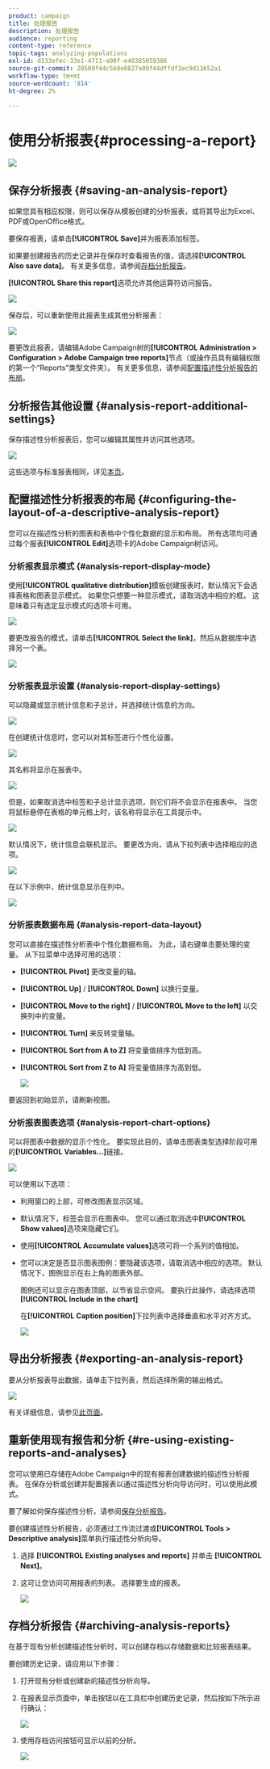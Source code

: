 ```yaml
---
product: campaign
title: 处理报告
description: 处理报告
audience: reporting
content-type: reference
topic-tags: analyzing-populations
exl-id: d133efec-33e1-4711-a90f-e40385059386
source-git-commit: 20509f44c5b8e0827a09f44dffdf2ec9d11652a1
workflow-type: tm+mt
source-wordcount: '814'
ht-degree: 2%

---
```


# 使用分析报表{#processing-a-report}

![](../../assets/common.svg)

## 保存分析报表 {#saving-an-analysis-report}

如果您具有相应权限，则可以保存从模板创建的分析报表，或将其导出为Excel、PDF或OpenOffice格式。

要保存报表，请单击&#x200B;**[!UICONTROL Save]**&#x200B;并为报表添加标签。

如果要创建报告的历史记录并在保存时查看报告的值，请选择&#x200B;**[!UICONTROL Also save data]**。 有关更多信息，请参阅[存档分析报告](#archiving-analysis-reports)。

**[!UICONTROL Share this report]**&#x200B;选项允许其他运算符访问报告。

![](assets/s_ncs_user_report_wizard_010.png)

保存后，可以重新使用此报表生成其他分析报表：

![](assets/s_ncs_user_report_wizard_08a.png)

要更改此报表，请编辑Adobe Campaign树的&#x200B;**[!UICONTROL Administration > Configuration > Adobe Campaign tree reports]**&#x200B;节点（或操作员具有编辑权限的第一个“Reports”类型文件夹）。 有关更多信息，请参阅[配置描述性分析报告的布局](#configuring-the-layout-of-a-descriptive-analysis-report)。

## 分析报告其他设置 {#analysis-report-additional-settings}

保存描述性分析报表后，您可以编辑其属性并访问其他选项。

![](assets/s_ncs_user_report_wizard_08b.png)

这些选项与标准报表相同，详见[本页](../../reporting/using/properties-of-the-report.md)。

## 配置描述性分析报表的布局 {#configuring-the-layout-of-a-descriptive-analysis-report}

您可以在描述性分析的图表和表格中个性化数据的显示和布局。 所有选项均可通过每个报表&#x200B;**[!UICONTROL Edit]**&#x200B;选项卡的Adobe Campaign树访问。

### 分析报表显示模式 {#analysis-report-display-mode}

使用&#x200B;**[!UICONTROL qualitative distribution]**&#x200B;模板创建报表时，默认情况下会选择表格和图表显示模式。 如果您只想要一种显示模式，请取消选中相应的框。 这意味着只有选定显示模式的选项卡可用。

![](assets/s_ncs_advuser_report_display_01.png)

要更改报告的模式，请单击&#x200B;**[!UICONTROL Select the link]**，然后从数据库中选择另一个表。

![](assets/s_ncs_advuser_report_display_02.png)

### 分析报表显示设置 {#analysis-report-display-settings}

可以隐藏或显示统计信息和子总计，并选择统计信息的方向。

![](assets/s_ncs_advuser_report_display_05.png)

在创建统计信息时，您可以对其标签进行个性化设置。

![](assets/s_ncs_advuser_report_display_06.png)

其名称将显示在报表中。

![](assets/s_ncs_advuser_report_display_07.png)

但是，如果取消选中标签和子总计显示选项，则它们将不会显示在报表中。 当您将鼠标悬停在表格的单元格上时，该名称将显示在工具提示中。

![](assets/s_ncs_advuser_report_display_08.png)

默认情况下，统计信息会联机显示。 要更改方向，请从下拉列表中选择相应的选项。

![](assets/s_ncs_advuser_report_wizard_035a.png)

在以下示例中，统计信息显示在列中。

![](assets/s_ncs_advuser_report_wizard_035.png)

### 分析报表数据布局 {#analysis-report-data-layout}

您可以直接在描述性分析表中个性化数据布局。 为此，请右键单击要处理的变量。 从下拉菜单中选择可用的选项：

* **[!UICONTROL Pivot]** 更改变量的轴。
* **[!UICONTROL Up]** / **[!UICONTROL Down]** 以换行变量。
* **[!UICONTROL Move to the right]** / **[!UICONTROL Move to the left]** 以交换列中的变量。
* **[!UICONTROL Turn]** 来反转变量轴。
* **[!UICONTROL Sort from A to Z]** 将变量值排序为低到高。
* **[!UICONTROL Sort from Z to A]** 将变量值排序为高到低。

   ![](assets/s_ncs_advuser_report_wizard_016.png)

要返回到初始显示，请刷新视图。

### 分析报表图表选项 {#analysis-report-chart-options}

可以将图表中数据的显示个性化。 要实现此目的，请单击图表类型选择阶段可用的&#x200B;**[!UICONTROL Variables...]**&#x200B;链接。

![](assets/s_ncs_advuser_report_wizard_3c.png)

可以使用以下选项：

* 利用窗口的上部，可修改图表显示区域。
* 默认情况下，标签会显示在图表中。 您可以通过取消选中&#x200B;**[!UICONTROL Show values]**&#x200B;选项来隐藏它们。
* 使用&#x200B;**[!UICONTROL Accumulate values]**&#x200B;选项可将一个系列的值相加。
* 您可以决定是否显示图表图例：要隐藏该选项，请取消选中相应的选项。 默认情况下，图例显示在右上角的图表外部。

   图例还可以显示在图表顶部，以节省显示空间。 要执行此操作，请选择选项&#x200B;**[!UICONTROL Include in the chart]**

   在&#x200B;**[!UICONTROL Caption position]**&#x200B;下拉列表中选择垂直和水平对齐方式。

   ![](assets/s_ncs_advuser_report_wizard_3d.png)

## 导出分析报表 {#exporting-an-analysis-report}

要从分析报表导出数据，请单击下拉列表，然后选择所需的输出格式。

![](assets/s_ncs_user_report_wizard_09.png)

有关详细信息，请参见[此页面](../../reporting/using/actions-on-reports.md)。

## 重新使用现有报告和分析 {#re-using-existing-reports-and-analyses}

您可以使用已存储在Adobe Campaign中的现有报表创建数据的描述性分析报表。 在保存分析或创建并配置报表以通过描述性分析向导访问时，可以使用此模式。

要了解如何保存描述性分析，请参阅[保存分析报告](#saving-an-analysis-report)。

要创建描述性分析报告，必须通过工作流过渡或&#x200B;**[!UICONTROL Tools > Descriptive analysis]**&#x200B;菜单执行描述性分析向导。

1. 选择 **[!UICONTROL Existing analyses and reports]** 并单击 **[!UICONTROL Next]**。
1. 这可让您访问可用报表的列表。 选择要生成的报表。

   ![](assets/s_ncs_user_report_wizard_01.png)

## 存档分析报告 {#archiving-analysis-reports}

在基于现有分析创建描述性分析时，可以创建存档以存储数据和比较报表结果。

要创建历史记录，请应用以下步骤：

1. 打开现有分析或创建新的描述性分析向导。
1. 在报表显示页面中，单击按钮以在工具栏中创建历史记录，然后按如下所示进行确认：

   ![](assets/reporting_descriptive_historize_icon.png)

1. 使用存档访问按钮可显示以前的分析。

   ![](assets/reporting_descriptive_historize_access.png)
